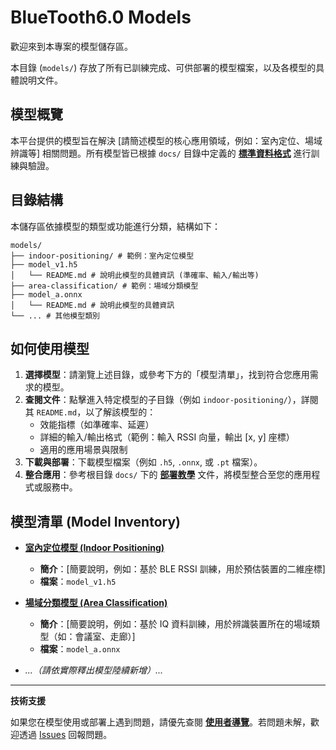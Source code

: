 # BlueTooth6.0 Models

歡迎來到本專案的模型儲存區。

本目錄 (`models/`) 存放了所有已訓練完成、可供部署的模型檔案，以及各模型的具體說明文件。

## 模型概覽

本平台提供的模型旨在解決 [請簡述模型的核心應用領域，例如：室內定位、場域辨識等] 相關問題。所有模型皆已根據 `docs/` 目錄中定義的 [**標準資料格式**](../docs/data-formats.md) 進行訓練與驗證。

## 目錄結構

本儲存區依據模型的類型或功能進行分類，結構如下：
```
models/ 
├── indoor-positioning/ # 範例：室內定位模型 
├── model_v1.h5
│   └── README.md # 說明此模型的具體資訊 (準確率、輸入/輸出等)
├── area-classification/ # 範例：場域分類模型
├── model_a.onnx
│   └── README.md # 說明此模型的具體資訊
└── ... # 其他模型類別
```

## 如何使用模型

1.  **選擇模型**：請瀏覽上述目錄，或參考下方的「模型清單」，找到符合您應用需求的模型。
2.  **查閱文件**：點擊進入特定模型的子目錄（例如 `indoor-positioning/`），詳閱其 `README.md`，以了解該模型的：
    * 效能指標（如準確率、延遲）
    * 詳細的輸入/輸出格式（範例：輸入 RSSI 向量，輸出 [x, y] 座標）
    * 適用的應用場景與限制
3.  **下載與部署**：下載模型檔案（例如 `.h5`, `.onnx`, 或 `.pt` 檔案）。
4.  **整合應用**：參考根目錄 `docs/` 下的 [**部署教學**](../docs/deployment.md) 文件，將模型整合至您的應用程式或服務中。

## 模型清單 (Model Inventory)

* **[室內定位模型 (Indoor Positioning)](./indoor-positioning/README.md)**
    * **簡介**：[簡要說明，例如：基於 BLE RSSI 訓練，用於預估裝置的二維座標]
    * **檔案**：`model_v1.h5`

* **[場域分類模型 (Area Classification)](./area-classification/README.md)**
    * **簡介**：[簡要說明，例如：基於 IQ 資料訓練，用於辨識裝置所在的場域類型（如：會議室、走廊）]
    * **檔案**：`model_a.onnx`

* *...（請依實際釋出模型陸續新增）...*

---

**技術支援**

如果您在模型使用或部署上遇到問題，請優先查閱 [**使用者導覽**](../docs/getting-started.md)。若問題未解，歡迎透過 [Issues](https://github.com/[Your-Organization]/[Your-Repo]/issues) 回報問題。
